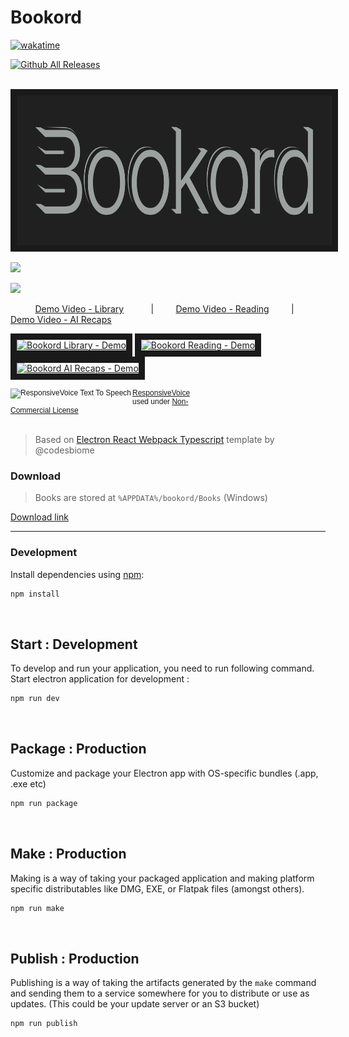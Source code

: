 # Bookord

[![wakatime](https://wakatime.com/badge/github/LiprikON2/Bookord.svg)](https://wakatime.com/badge/github/LiprikON2/Bookord)

[![Github All Releases](https://img.shields.io/github/downloads/liprikon2/bookord/total.svg)]()


&nbsp;&nbsp;&nbsp;&nbsp;&nbsp;&nbsp;&nbsp;&nbsp;&nbsp; <img src="assets/icons/brand/bookord-logo.svg" height="240" border="10" />

![](https://i.imgur.com/I25O50n.png)

![](https://i.imgur.com/k8MDUEz.png)


&nbsp;&nbsp;&nbsp;&nbsp;&nbsp;&nbsp;&nbsp;&nbsp;&nbsp; [Demo Video - Library](https://www.youtube.com/watch?v=i9kWWFO5MVY) &nbsp;&nbsp;&nbsp;&nbsp;&nbsp;&nbsp;&nbsp;&nbsp;&nbsp; | &nbsp;&nbsp;&nbsp;&nbsp;&nbsp;&nbsp;&nbsp; [Demo Video - Reading](https://www.youtube.com/watch?v=95-NBEa5OIw) &nbsp;&nbsp;&nbsp;&nbsp;&nbsp;&nbsp;&nbsp; | &nbsp;&nbsp;&nbsp;&nbsp;&nbsp;&nbsp;&nbsp;&nbsp;&nbsp; [Demo Video - AI Recaps](https://www.youtube.com/watch?v=i9kWWFO5MVY)

<a href="http://www.youtube.com/watch?feature=player_embedded&v=lXqP77dod8o
" target="_blank"><img src="http://img.youtube.com/vi/lXqP77dod8o/mqdefault.jpg" 
alt="Bookord Library - Demo" width="240" height="135" border="10" /></a>
<a href="http://www.youtube.com/watch?feature=player_embedded&v=95-NBEa5OIw
" target="_blank"><img src="http://img.youtube.com/vi/95-NBEa5OIw/mqdefault.jpg" 
alt="Bookord Reading - Demo" width="240" height="135" border="10" /></a>
<a href="http://www.youtube.com/watch?feature=player_embedded&v=i9kWWFO5MVY
" target="_blank"><img src="http://img.youtube.com/vi/i9kWWFO5MVY/mqdefault.jpg" 
alt="Bookord AI Recaps - Demo" width="240" height="135" border="10" /></a>


<div style="width:300px;vertical-align:top;font-family: Arial;font-size:9pt;line-height: normal">
<a rel="license" href="//responsivevoice.org/"><img title="ResponsiveVoice Text To Speech" src="https://responsivevoice.org/wp-content/uploads/2014/08/120x31.png" style="float:left;padding-right:2px" /></a><span xmlns:dct="https://purl.org/dc/terms/" property="dct:title"><a href="//responsivevoice.org/" target="_blank" title="ResponsiveVoice Text To Speech">ResponsiveVoice</a></span> used under <a rel="license" href="https://creativecommons.org/licenses/by-nc-nd/4.0/" title="Creative Commons Attribution-NonCommercial-NoDerivatives 4.0 International License">Non-Commercial License</a></div>
<div style="clear:both;">&nbsp;</div>


> Based on [Electron React Webpack Typescript](https://github.com/codesbiome/electron-react-webpack-typescript-2024) template by @codesbiome


### Download
> Books are stored at `%APPDATA%/bookord/Books` (Windows)

[Download link](https://github.com/LiprikON2/bookord/releases/latest)


___



### Development


Install dependencies using [npm](https://www.npmjs.com/):

```bash
npm install
```

<br />

## Start : Development

To develop and run your application, you need to run following command.
<br />
Start electron application for development :

```bash
npm run dev
```

<br />



## Package : Production

Customize and package your Electron app with OS-specific bundles (.app, .exe etc)

```bash
npm run package
```

<br />

## Make : Production

Making is a way of taking your packaged application and making platform specific distributables like DMG, EXE, or Flatpak files (amongst others).

```bash
npm run make
```

<br />

## Publish : Production

Publishing is a way of taking the artifacts generated by the `make` command and sending them to a service somewhere for you to distribute or use as updates. (This could be your update server or an S3 bucket)

```bash
npm run publish
```

<br />

